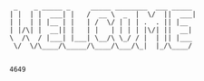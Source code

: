 

```aaa

 _    _ _____ _     _____ ________  ___ _____  
| |  | |  ___| |   /  __ \  _  |  \/  ||  ___|  
| |  | | |__ | |   | /  \/ | | | .  . || |__  
| |/\| |  __|| |   | |   | | | | |\/| ||  __|  
\  /\  / |___| |___| \__/\ \_/ / |  | || |___  
 \/  \/\____/\_____/\____/\___/\_|  |_/\____/
                                             

4649

```

<!---
harekyon/harekyon is a ✨ special ✨ repository because its `README.md` (this file) appears on your GitHub profile.
You can click the Preview link to take a look at your changes.
--->
